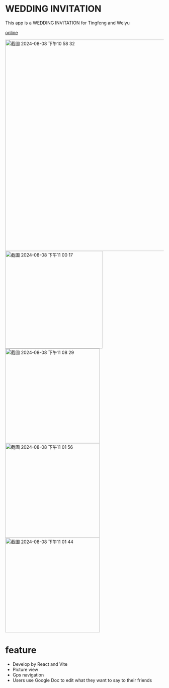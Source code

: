 # WEDDING INVITATION

This app is a WEDDING INVITATION for Tingfeng and Weiyu

[online](https://weiju-wedding.vercel.app/)


<img width="670" alt="截圖 2024-08-08 下午10 58 32" src="https://github.com/user-attachments/assets/c60607d5-b859-4fe8-93e2-fa942d91fd4f">
<img width="309" alt="截圖 2024-08-08 下午11 00 17" src="https://github.com/user-attachments/assets/37d9a645-232f-4d53-bc98-d5b173405ae2">

<img width="300" alt="截圖 2024-08-08 下午11 08 29" src="https://github.com/user-attachments/assets/efca9010-d013-480a-b1db-35a17e0be088">
<img width="300" alt="截圖 2024-08-08 下午11 01 56" src="https://github.com/user-attachments/assets/a7c0233a-4131-4254-977e-a3b716e7fd95">
<img width="300" alt="截圖 2024-08-08 下午11 01 44" src="https://github.com/user-attachments/assets/4287925c-b1d0-4863-a1d7-8988a210a1eb">


# feature
- Develop by React and Vite
- Picture view
- Gps navigation
- Users use Google Doc to edit what they want to say to their friends





